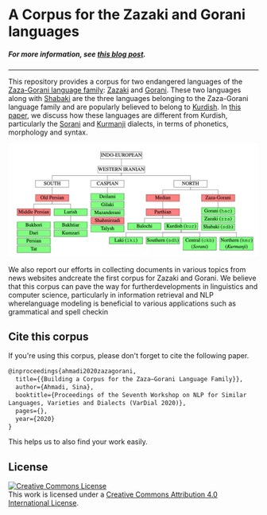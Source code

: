 # A Corpus for the Zazaki and Gorani languages
##### For more information, see [this blog post](https://sinaahmadi.github.io/resources/zzahaccorpus.html).
---

This repository provides a corpus for two endangered languages of the [Zaza-Gorani language family](https://en.wikipedia.org/wiki/Zaza%E2%80%93Gorani_languages): [Zazaki](https://en.wikipedia.org/wiki/Zaza%E2%80%93Gorani_languages) and [Gorani](https://en.wikipedia.org/wiki/Gorani_language). These two languages along with [Shabaki](https://en.wikipedia.org/wiki/Shabaki_language) are the three languages belonging to the Zaza-Gorani language family and are popularly believed to belong to [Kurdish](https://en.wikipedia.org/wiki/Kurdish_languages). In [this paper](https://sinaahmadi.github.io/docs/articles/ahmadi2020zazagorani.pdf), we discuss how these languages are different from Kurdish, particularly the [Sorani](https://en.wikipedia.org/wiki/Sorani) and [Kurmanji](https://en.wikipedia.org/wiki/Kurmanji) dialects, in terms of phonetics, morphology and syntax.

![alt text](Zaza-Gorani-languages.png "Zazaki and Gorani languages within the Indo-European language family")

We also report our efforts in collecting documents in various topics from news websites andcreate the first corpus for Zazaki and Gorani.  We believe that this corpus can pave the way for furtherdevelopments in linguistics and computer science, particularly in information retrieval and NLP wherelanguage modeling is beneficial to various applications such as grammatical and spell checkin

## Cite this corpus
If you're using this corpus, please don't forget to cite the following paper. 

	@inproceedings{ahmadi2020zazagorani,
	  title={{Building a Corpus for the Zaza–Gorani Language Family}},
	  author={Ahmadi, Sina},
	  booktitle={Proceedings of the Seventh Workshop on NLP for Similar Languages, Varieties and Dialects (VarDial 2020)},
	  pages={},
	  year={2020}
	}

This helps us to also find your work easily.

## License

<a rel="license" href="http://creativecommons.org/licenses/by/4.0/"><img alt="Creative Commons License" style="border-width:0" src="https://i.creativecommons.org/l/by/4.0/88x31.png" /></a><br />This work is licensed under a <a rel="license" href="http://creativecommons.org/licenses/by/4.0/">Creative Commons Attribution 4.0 International License</a>.